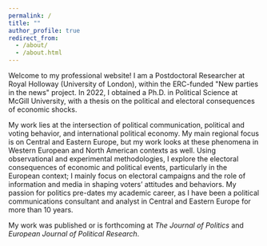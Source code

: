 ```yaml
---
permalink: /
title: ""
author_profile: true
redirect_from: 
  - /about/
  - /about.html
---
```


Welcome to my professional website! I am a Postdoctoral Researcher at Royal Holloway (University of London), within the ERC-funded "New parties in the news" project. In 2022, I obtained a Ph.D. in Political Science at McGill University, with a thesis on the political and electoral consequences of economic shocks.

My work lies at the intersection of political communication, political and voting behavior, and international political economy. My main regional focus is on Central and Eastern Europe, but my work looks at these phenomena in Western European and North American contexts as well. Using observational and experimental methodologies, I explore the electoral consequences of economic and political events, particularly in the European context; I mainly focus on electoral campaigns and the role of information and media in shaping voters’ attitudes and behaviors. My passion for politics pre-dates my academic career, as I have been a political communications consultant and analyst in Central and Eastern Europe for more than 10 years. 

My work was published or is forthcoming at <em> The Journal of Politics</em>  and <em> European Journal of Political Research</em>.
